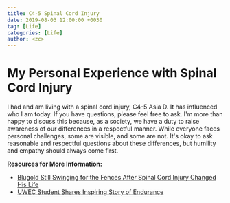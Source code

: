 ```yaml
---
title: C4-5 Spinal Cord Injury
date: 2019-08-03 12:00:00 +0030
tag: [Life]
categories: [Life]
author: <zc>
---
```


# My Personal Experience with Spinal Cord Injury

I had and am living with a spinal cord injury, C4-5 Asia D. It has influenced who I am today. If you have questions, please feel free to ask. I'm more than happy to discuss this because, as a society, we have a duty to raise awareness of our differences in a respectful manner. While everyone faces personal challenges, some are visible, and some are not. It's okay to ask reasonable and respectful questions about these differences, but humility and empathy should always come first.

**Resources for More Information:**
- [Blugold Still Swinging for the Fences After Spinal Cord Injury Changed His Life](https://www.uwec.edu/news/news/blugold-still-swinging-for-the-fences-after-spinal-cord-injury-changed-his-life-5026/)
- [UWEC Student Shares Inspiring Story of Endurance](https://volumeone.org/articles/2022/03/18/293013-uwec-student-shares-inspiring-story-of-endurance)

